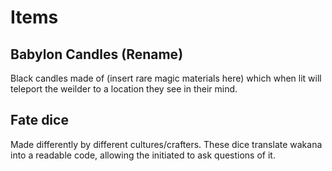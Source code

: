 # Items

## Babylon Candles (Rename)

Black candles made of (insert rare magic materials here) which when lit will teleport the weilder to a location they see in their mind.

## Fate dice

Made differently by different cultures/crafters. These dice translate wakana into a readable code, allowing the initiated to ask questions of it.

